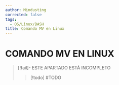 ```yaml
---
author: Mindusting
corrected: false
tags:
  - OS/Linux/BASH
title: Comando MV en Linux
---
```


# COMANDO MV EN LINUX

> [!fail]- ESTE APARTADO ESTÁ INCOMPLETO
> > [!todo] #TODO
